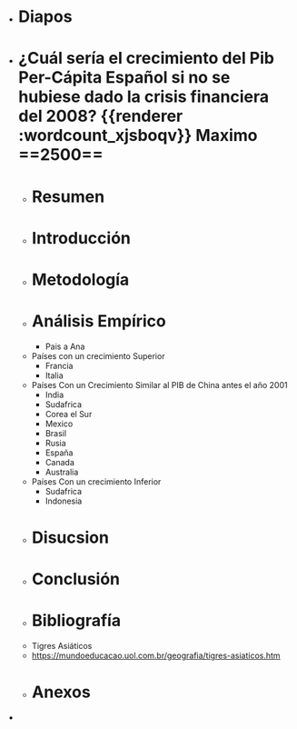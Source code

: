 - # Diapos
- # ¿Cuál sería el crecimiento del Pib Per-Cápita Español si no se hubiese dado la crisis financiera del 2008? {{renderer :wordcount_xjsboqv}} Maximo ==2500==
	- # Resumen
	- # Introducción
	- # Metodología
	- # Análisis Empírico
		- Pais a Ana
	- Países con un crecimiento Superior
		- Francia
		- Italia
	- Países Con un Crecimiento Similar al PIB de China antes el año 2001
		- India
		- Sudafrica
		- Corea el Sur
		- Mexico
		- Brasil
		- Rusia
		- España
		- Canada
		- Australia
	- Países Con un crecimiento Inferior
		- Sudafrica
		- Indonesia
	- # Disucsion
	- # Conclusión
	- # Bibliografía
	- Tigres Asiáticos
	- https://mundoeducacao.uol.com.br/geografia/tigres-asiaticos.htm
	- # Anexos
-